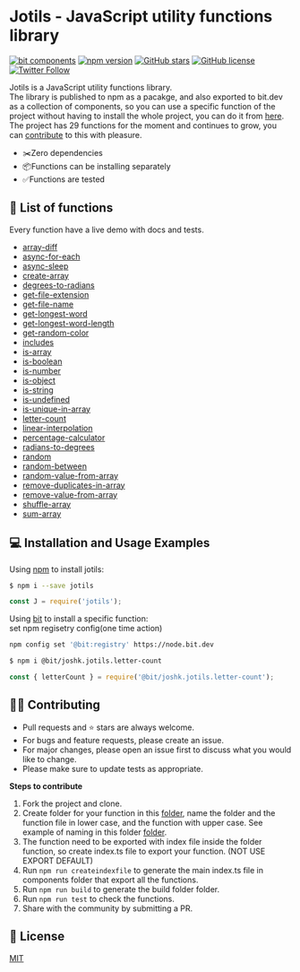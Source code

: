 # Jotils - JavaScript utility functions library
[![bit components](https://img.shields.io/badge/dynamic/json.svg?color=6e3991&label=bit%20components&query=payload.totalComponents&url=https%3A%2F%2Fapi.bit.dev%2Fscope%2Fjoshk%2Fjotils)](https://bit.dev/joshk/jotils) [![npm version](https://badge.fury.io/js/jotils.svg)](http://badge.fury.io/js/jotils) 
[![GitHub stars](https://img.shields.io/github/stars/joshk2/jotils)](https://github.com/JoshK2/jotils/stargazers)
[![GitHub license](https://img.shields.io/badge/license-MIT-blue.svg)](https://raw.githubusercontent.com/JoshK2/jotils/master/LICENSE)
[![Twitter Follow](https://img.shields.io/twitter/follow/joshkuttler)](https://twitter.com/JoshKuttler)

Jotils is a JavaScript utility functions library.  
The library is published to npm as a pacakge, and also exported to bit.dev as a collection of components, so you can use a specific function of the project without having to install the whole project, you can do it from [here](https://bit.dev/joshk/jotils).  
The project has 29 functions for the moment and continues to grow, you can [contribute](CONTRIBUTING.md) to this with pleasure.  

- ✂️Zero dependencies
- 📦Functions can be installing separately
- ✅Functions are tested

## 🚀 List of functions
Every function have a live demo with docs and tests.
- [array-diff](https://bit.dev/joshk/jotils/array-diff)
- [async-for-each](https://bit.dev/joshk/jotils/async-for-each)
- [async-sleep](https://bit.dev/joshk/jotils/async-sleep)
- [create-array](https://bit.dev/joshk/jotils/create-array)
- [degrees-to-radians](https://bit.dev/joshk/jotils/degrees-to-radians)
- [get-file-extension](https://bit.dev/joshk/jotils/get-file-extension)
- [get-file-name](https://bit.dev/joshk/jotils/get-file-name)
- [get-longest-word](https://bit.dev/joshk/jotils/get-longest-word)
- [get-longest-word-length](https://bit.dev/joshk/jotils/get-longest-word-length)
- [get-random-color](https://bit.dev/joshk/jotils/get-random-color)
- [includes](https://bit.dev/joshk/jotils/includes)
- [is-array](https://bit.dev/joshk/jotils/is-array)
- [is-boolean](https://bit.dev/joshk/jotils/is-boolean)
- [is-number](https://bit.dev/joshk/jotils/is-number)
- [is-object](https://bit.dev/joshk/jotils/is-object)
- [is-string](https://bit.dev/joshk/jotils/is-string)
- [is-undefined](https://bit.dev/joshk/jotils/is-undefined)
- [is-unique-in-array](https://bit.dev/joshk/jotils/is-unique-in-array)
- [letter-count](https://bit.dev/joshk/jotils/letter-count)
- [linear-interpolation](https://bit.dev/joshk/jotils/linear-interpolation)
- [percentage-calculator](https://bit.dev/joshk/jotils/percentage-calculator)
- [radians-to-degrees](https://bit.dev/joshk/jotils/radians-to-degrees)
- [random](https://bit.dev/joshk/jotils/random)
- [random-between](https://bit.dev/joshk/jotils/random-between)
- [random-value-from-array](https://bit.dev/joshk/jotils/random-value-from-array)
- [remove-duplicates-in-array](https://bit.dev/joshk/jotils/remove-duplicates-in-array)
- [remove-value-from-array](https://bit.dev/joshk/jotils/remove-value-from-array)
- [shuffle-array](https://bit.dev/joshk/jotils/shuffle-array)
- [sum-array](https://bit.dev/joshk/jotils/sum-array)


## 💻 Installation and Usage Examples
Using [npm](https://www.npmjs.com/package/jotils) to install jotils:  

```bash
$ npm i --save jotils
```  
```js
const J = require('jotils');
```
  
Using [bit](https://bit.dev/joshk/jotils/letter-count) to install a specific function:  
set npm regisetry config(one time action)
```bash 
npm config set '@bit:registry' https://node.bit.dev
``` 
```bash
$ npm i @bit/joshk.jotils.letter-count
```

```js
const { letterCount } = require('@bit/joshk.jotils.letter-count');
```

## 👾🙌 Contributing
- Pull requests and ⭐ stars are always welcome.
- For bugs and feature requests, please create an issue.  
- For major changes, please open an issue first to discuss what you would like to change.
- Please make sure to update tests as appropriate.

**Steps to contribute**
1) Fork the project and clone.
2) Create folder for your function in this [folder](https://github.com/JoshK2/jotils/tree/master/src/components), name the folder and the function file in lower case, and the function with upper case.
See example of naming in this folder [folder](https://github.com/JoshK2/jotils/tree/master/src/components/letter-count).
3) The function need to be exported with index file inside the folder function, so create index.ts file to export your function. (NOT USE EXPORT DEFAULT)
3) Run `npm run createindexfile` to generate the main index.ts file in components folder that export all the functions.
4) Run `npm run build` to generate the build folder folder.
5) Run `npm run test` to check the functions.
6) Share with the community by submitting a PR.

## 📄 License
[MIT](https://github.com/JoshK2/jotils/blob/master/LICENSE)
